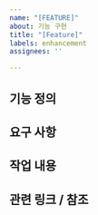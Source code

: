 ```yaml
---
name: "[FEATURE]"
about: 기능 구현
title: "[Feature]"
labels: enhancement
assignees: ''

---
```


## 기능 정의

## 요구 사항

## 작업 내용

## 관련 링크 / 참조
